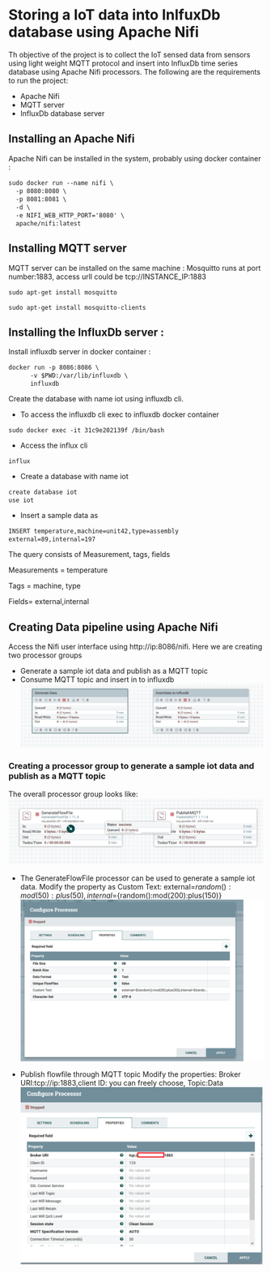 
# Storing a IoT data into InlfuxDb database using Apache Nifi

Th objective of the project is to collect the IoT sensed data from sensors using light weight MQTT protocol and insert into InfluxDb time series database using Apache Nifi processors.
 The following are the requirements to run the project:
 * Apache Nifi
 * MQTT server
 * InfluxDb database server
 
 
## Installing an Apache Nifi 
Apache Nifi can be installed in the system, probably using docker container :

```
sudo docker run --name nifi \
  -p 8080:8080 \
  -p 8081:8081 \
  -d \
  -e NIFI_WEB_HTTP_PORT='8080' \
  apache/nifi:latest
  ```
  
  ## Installing MQTT server 
MQTT server can be installed on the same machine :
Mosquitto runs at port number:1883, access urll could be tcp://INSTANCE_IP:1883
 ```
 sudo apt-get install mosquitto
 ``` 
 ```
 sudo apt-get install mosquitto-clients
 ``` 
## Installing the InfluxDb server :
Install influxdb server in docker container :
```
docker run -p 8086:8086 \
      -v $PWD:/var/lib/influxdb \
      influxdb
 ```
Create the database with name iot using influxdb cli.
* To access the influxdb cli exec to influxdb docker container 
```
sudo docker exec -it 31c9e202139f /bin/bash
```
* Access the influx cli
```
influx
```
* Create a database with name iot
```
create database iot
use iot
```

* Insert a sample data as
```
INSERT temperature,machine=unit42,type=assembly external=89,internal=197
```
The query consists of Measurement, tags, fields

Measurements = temperature

Tags = machine, type

Fields= external,internal

## Creating Data pipeline using Apache Nifi
Access the Nifi user interface using http://ip:8086/nifi. Here we are creating two processor groups 
* Generate a sample iot data and publish as a MQTT topic 
* Consume MQTT topic and insert in to influxdb
![Overview of two Processors ](/processors-nifi.png)

### Creating a processor group to generate a sample iot data and publish as a MQTT topic 
The overall processor group looks like:
![Overview of two Processors ](/processor1.png)


* The GenerateFlowFile processor can be used to generate a sample iot data. 
Modify the property as Custom Text: external=${random():mod(50):plus(50)},internal=${random():mod(200):plus(150)}
![GenerateFlowFile ](/GenerateFlowFile.png)

* Publish flowfile through MQTT topic
Modify the properties:
Broker URI:tcp://ip:1883,client ID: you can freely choose, Topic:Data
![GenerateFlowFile ](/PublishMQTT.png)


